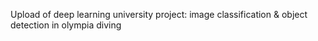 Upload of deep learning university project: image classification & object detection in olympia diving
